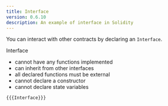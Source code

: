 ```yaml
---
title: Interface
version: 0.6.10
description: An example of interface in Solidity
---
```


You can interact with other contracts by declaring an `Interface`.

Interface

- cannot have any functions implemented
- can inherit from other interfaces
- all declared functions must be external
- cannot declare a constructor
- cannot declare state variables

```solidity
{{{Interface}}}
```
